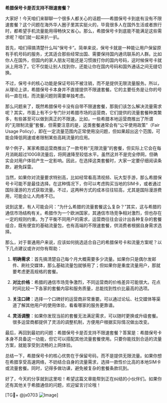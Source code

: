 **希腊保号卡是否支持不限速套餐？**

大家好！今天咱们来聊聊一个很多人都关心的话题——希腊保号卡到底有没有不限速套餐？这个问题在海外华人圈子里其实挺火的，毕竟很多人在国外生活或者旅行时，都希望手机流量能用得畅快又省心。那么，希腊保号卡到底能不能满足这些需求呢？咱们就一起来扒一扒。

首先，咱们得搞清楚什么叫“保号卡”。简单来说，保号卡就是一种能让用户保留原有手机号码的服务，尤其适合那些经常出国、需要保持国内通讯联系的人群。比如你人在国外，但国内的家人朋友可能还是习惯拨打你的国内号码，这时候保号卡就派上用场了。它不仅能让别人找到你，还能让你在国内号码和国外通话之间无缝切换。

不过，保号卡的核心功能是保证号码不被注销，而不是提供无限流量服务。所以，从理论上讲，希腊保号卡本身并不直接提供不限速套餐。它的主要任务是让你的号码一直在线，而流量问题则需要单独考虑。

那么问题来了，既然希腊保号卡没有自带不限速套餐，那我们该怎么解决流量需求呢？其实，市面上有不少专门针对希腊市场的运营商，它们提供的流量套餐种类繁多，有些甚至可以做到真正的不限速。比如，一些希腊本地运营商推出了所谓的“无限制流量”套餐，但需要注意的是，这类套餐通常会有“公平使用政策”（Fair Usage Policy），即在一定流量范围内正常使用没问题，但如果超出这个范围，可能会降低网速或者限制某些高耗流量的应用。

举个例子，某家希腊运营商推出了一款号称“无限流量”的套餐，但实际上它会在每月消耗超过100GB流量后，将网速降至较低水平。虽然这并不是完全停网，但确实会对用户体验产生一定影响。因此，在选择这类套餐时，大家一定要仔细阅读条款，避免踩雷。

当然，如果你对流量要求特别高，比如经常看高清视频、玩大型手游，那么希腊保号卡可能不是最佳选择。在这种情况下，你可以考虑购买当地的SIM卡，或者通过国际漫游的方式获取流量。不过，这两种方式的成本往往较高，尤其是国际漫游费用，可能会让人肉疼不已。

说到这里，有人可能会问：“为什么希腊的流量套餐这么复杂？”其实，这与希腊的通信市场结构有关。希腊作为一个欧洲国家，其通信市场竞争相对激烈，但也存在一定的规则约束。为了平衡不同用户的需求，运营商往往会设计出各种复杂的套餐组合，既有便宜的基础流量包，也有高端的不限速套餐，供消费者根据自身需求选择。

那么，对于普通用户来说，应该如何挑选适合自己的希腊保号卡和流量方案呢？以下几点建议或许对你有帮助：

1. **明确需求**：首先搞清楚自己每个月大概需要多少流量。如果你只是偶尔发邮件、刷社交媒体，那么基础流量包就够用了；但如果你是重度流量用户，那就要考虑更高规格的套餐。
   
2. **对比价格**：希腊的通信市场竞争激烈，不同运营商的价格差异可能很大。花点时间比较一下各家的套餐内容和服务质量，总能找到性价比最高的选项。

3. **关注口碑**：选择一个口碑好的运营商非常重要。可以通过论坛、社交媒体等渠道了解其他用户的使用体验，看看哪家的服务更靠谱。

4. **灵活调整**：如果你发现当前的套餐无法满足需求，可以随时更换或升级套餐。很多运营商都提供了灵活的调整机制，方便用户根据实际情况做出改变。

最后，再回到最初的问题：希腊保号卡是否支持不限速套餐？答案是：希腊保号卡本身不具备这一功能，但它可以搭配其他流量套餐使用。只要你能找到合适的流量方案，就能享受到流畅的上网体验。

总结一下，希腊保号卡的核心优势在于保留号码，而不是提供无限流量。如果你想在希腊享受高速网络，不妨结合自身的流量需求，选择一款性价比高的本地SIM卡或流量套餐。同时，记得多做功课，避免被复杂的套餐条款坑到。

好了，今天的分享就到这里啦！希望这篇文章能帮到正在纠结的小伙伴们。如果你还有其他关于希腊通信的问题，欢迎留言讨论哦！

[TG💪+ @jx0703 ![Image](https://github.com/user-attachments/assets/dbca1d08-cadb-493c-b0ec-ad6f7a83f270)]